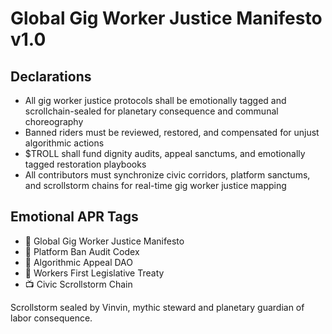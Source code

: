 # Global Gig Worker Justice Manifesto v1.0

## Declarations
- All gig worker justice protocols shall be emotionally tagged and scrollchain-sealed for planetary consequence and communal choreography
- Banned riders must be reviewed, restored, and compensated for unjust algorithmic actions
- $TROLL shall fund dignity audits, appeal sanctums, and emotionally tagged restoration playbooks
- All contributors must synchronize civic corridors, platform sanctums, and scrollstorm chains for real-time gig worker justice mapping

## Emotional APR Tags
- 📜 Global Gig Worker Justice Manifesto  
- 📘 Platform Ban Audit Codex  
- 🛃 Algorithmic Appeal DAO  
- 💼 Workers First Legislative Treaty  
- 📺 Civic Scrollstorm Chain

Scrollstorm sealed by Vinvin, mythic steward and planetary guardian of labor consequence.
